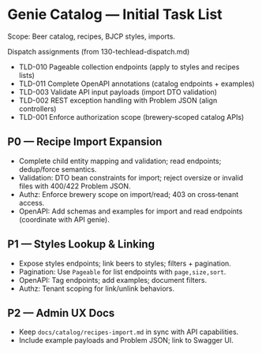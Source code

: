 # Genie Catalog — Initial Task List

Scope: Beer catalog, recipes, BJCP styles, imports.

Dispatch assignments (from 130-techlead-dispatch.md)
- TLD-010 Pageable collection endpoints (apply to styles and recipes lists)
- TLD-011 Complete OpenAPI annotations (catalog endpoints + examples)
- TLD-003 Validate API input payloads (import DTO validation)
- TLD-002 REST exception handling with Problem JSON (align controllers)
- TLD-001 Enforce authorization scope (brewery‑scoped catalog APIs)

## P0 — Recipe Import Expansion
- Complete child entity mapping and validation; read endpoints; dedup/force semantics.
 - Validation: DTO bean constraints for import; reject oversize or invalid files with 400/422 Problem JSON.
 - Authz: Enforce brewery scope on import/read; 403 on cross‑tenant access.
 - OpenAPI: Add schemas and examples for import and read endpoints (coordinate with API genie).

## P1 — Styles Lookup & Linking
- Expose styles endpoints; link beers to styles; filters + pagination.
 - Pagination: Use `Pageable` for list endpoints with `page,size,sort`.
 - OpenAPI: Tag endpoints; add examples; document filters.
 - Authz: Tenant scoping for link/unlink behaviors.

## P2 — Admin UX Docs
- Keep `docs/catalog/recipes-import.md` in sync with API capabilities.
 - Include example payloads and Problem JSON; link to Swagger UI.
